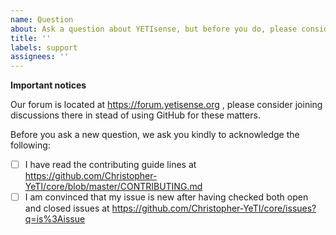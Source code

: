 ```yaml
---
name: Question
about: Ask a question about YETIsense, but before you do, please consider using our forum
title: ''
labels: support
assignees: ''
---
```

**Important notices**

Our forum is located at https://forum.yetisense.org , please consider joining discussions there in stead of using GitHub for these matters.

Before you ask a new question, we ask you kindly to acknowledge the following:

- [ ] I have read the contributing guide lines at https://github.com/Christopher-YeTI/core/blob/master/CONTRIBUTING.md
- [ ] I am convinced that my issue is new after having checked both open and closed issues at https://github.com/Christopher-YeTI/core/issues?q=is%3Aissue
